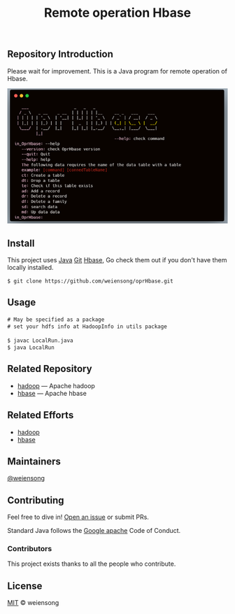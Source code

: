 <h1 align="center">Remote operation Hbase</h1>

<p align="center">
<a href="https://www.apache.org/licenses/LICENSE-2.0"><img src="https://img.shields.io/badge/license_-Apache2.0-blue" alt=""></a> 
<a href="https://www.java.com/"><img src="https://img.shields.io/badge/Java_-red" alt=""></a> 
<a href="https://maven.apache.org/"><img src="https://img.shields.io/badge/Maven_-red" alt=""></a> 
<a href="https://hadoop.apache.org/"><img src="https://img.shields.io/badge/Hadoop_-red" alt=""></a> 
<a href="https://hbase.apache.org/"><img src="https://img.shields.io/badge/Hbase_-red" alt=""></a> 
</p>

## Repository Introduction

Please wait for improvement. This is a Java program for remote operation of Hbase.

![img.png](.about/img.PNG)

## Install

This project uses [Java](https://www.java.com/) [Git](https://git-scm.com/) [Hbase](https://hbase.apache.org/), Go check them out if you don't have them locally installed.

```shell
$ git clone https://github.com/weiensong/oprHbase.git
```

## Usage
```shell
# May be specified as a package
# set your hdfs info at HadoopInfo in utils package

$ javac LocalRun.java
$ java LocalRun
```


## Related Repository

- [hadoop](https://github.com/apache/hadoop) — Apache hadoop
- [hbase](https://github.com/apache/hbase) — Apache hbase



## Related Efforts

- [hadoop](https://hadoop.apache.org/)
- [hbase](https://hbase.apache.org/)


## Maintainers

[@weiensong](https://github.com/weiensong)



## Contributing

Feel free to dive in! [Open an issue](https://github.com/weiensong/oprHbase/issues) or submit PRs.

Standard Java follows the [Google apache](https://google.github.io/styleguide/javaguide.html) Code of Conduct.

### Contributors
This project exists thanks to all the people who contribute.



## License

[MIT](https://github.com/weiensong/oprHbase/blob/master/LICENSE) © weiensong


